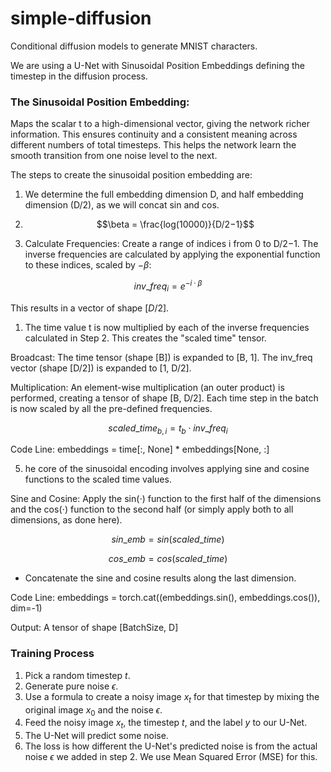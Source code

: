 # simple-diffusion
Conditional diffusion models to generate MNIST characters.

We are using a U-Net with Sinusoidal Position Embeddings defining the timestep in the diffusion process.

### The Sinusoidal Position Embedding: ###

Maps the scalar t to a high-dimensional vector, giving the network richer information. This ensures continuity and a consistent meaning across different numbers of total timesteps. This helps the network learn the smooth transition from one noise level to the next.

The steps to create the sinusoidal position embedding are:

1. We determine the full embedding dimension D, and half embedding dimension (D/2), as we will concat sin and cos.

2. $$\beta = \frac{log(10000)}{D/2−1​}$$

3. Calculate Frequencies: Create a range of indices i from 0 to D/2−1. The inverse frequencies are calculated by applying the exponential function to these indices, scaled by $-β$:

$${inv\_freq}_i ​= e^{−i · β}$$

This results in a vector of shape $[D/2]$.

1. The time value t is now multiplied by each of the inverse frequencies calculated in Step 2. This creates the "scaled time" tensor.

Broadcast: The time tensor (shape [B]) is expanded to [B, 1]. The inv_freq vector (shape [D/2]) is expanded to [1, D/2].

Multiplication: An element-wise multiplication (an outer product) is performed, creating a tensor of shape [B, D/2]. Each time step in the batch is now scaled by all the pre-defined frequencies.

$${scaled\_time}_{b,i}​ = t_b​ ⋅ {inv\_freq}_i​$$

Code Line: embeddings = time[:, None] * embeddings[None, :]

5. he core of the sinusoidal encoding involves applying sine and cosine functions to the scaled time values.

Sine and Cosine: Apply the sin(⋅) function to the first half of the dimensions and the cos(⋅) function to the second half (or simply apply both to all dimensions, as done here).

$${sin\_emb}=sin({scaled\_time})$$

$${cos\_emb}=cos({scaled\_time})$$

- Concatenate the sine and cosine results along the last dimension.

Code Line: embeddings = torch.cat((embeddings.sin(), embeddings.cos()), dim=-1)

Output: A tensor of shape [BatchSize, D]

### Training Process ###

1. Pick a random timestep $t$.
2. Generate pure noise $\epsilon$.
3. Use a formula to create a noisy image $x_t$​ for that timestep by mixing the original image $x_0$​ and the noise $\epsilon$.
4. Feed the noisy image $x_t$​, the timestep $t$, and the label $y$ to our U-Net.
5. The U-Net will predict some noise.
6. The loss is how different the U-Net's predicted noise is from the actual noise $\epsilon$ we added in step 2. We use Mean Squared Error (MSE) for this.